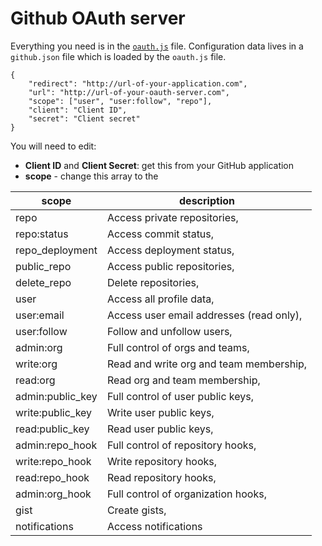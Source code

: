 # Github OAuth server

Everything you need is in the [`oauth.js`](oauth.js) file. Configuration data lives in a `github.json` file which is loaded by the `oauth.js` file. 

```
{
	"redirect": "http://url-of-your-application.com",
	"url": "http://url-of-your-oauth-server.com",
	"scope": ["user", "user:follow", "repo"],
	"client": "Client ID",
	"secret": "Client secret"
}
```

You will need to edit:
- **Client ID** and **Client Secret**: get this from your GitHub application
- **scope** - change this array to the 

|scope|description|
|-----|-----------|
|repo|Access private repositories,|
|repo:status| Access commit status,|
|repo_deployment| Access deployment status,|
|public_repo| Access public repositories,|
|delete_repo| Delete repositories,|
|user| Access all profile data,|
|user:email| Access user email addresses (read only),|
|user:follow| Follow and unfollow users,|
|admin:org| Full control of orgs and teams,|
|write:org| Read and write org and team membership,|
|read:org| Read org and team membership,|
|admin:public_key| Full control of user public keys,|
|write:public_key| Write user public keys,|
|read:public_key| Read user public keys,|
|admin:repo_hook| Full control of repository hooks,|
|write:repo_hook| Write repository hooks,|
|read:repo_hook| Read repository hooks,|
|admin:org_hook| Full control of organization hooks,|
|gist| Create gists,|
|notifications| Access notifications|
